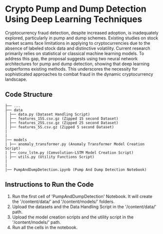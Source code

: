 # Crypto Pump and Dump Detection Using Deep Learning Techniques
Cryptocurrency fraud detection, despite increased adoption, is inadequately explored,
particularly in pump and dump schemes. Existing studies on stock market
scams face limitations in applying to cryptocurrencies due to the absence of labeled
stock data and distinctive volatility. Current research primarily relies on statistical
or classical machine learning models. To address this gap, the proposal suggests
using two neural network architectures for pump and dump detection, showing
that deep learning outperforms existing methods. This underscores the necessity
for sophisticated approaches to combat fraud in the dynamic cryptocurrency
landscape.

## Code Structure
```
├── ...
├── data
│ ├── data.py (Dataset Handling Script)
│ ├── features_15S.csv.gz (Zipped 15 second Dataset)
│ ├── features_25S.csv.gz (Zipped 25 second Dataset)
│ ├── features_5S.csv.gz (Zipped 5 second Dataset)
|
|
|── models
| ├── anomaly_transformer.py (Anomaly Transformer Model Creation Script)
| ├── conv_lstm.py (Comvolution-LSTM Model Creation Script)
| ├── utils.py (Utility Functions Script)
|
|
|── PumpAndDumpDetection.ipynb (Pump And Dump Detection Notebook)
```

## Instructions to Run the Code
1) Run the first cell of 'PumpAndDumpDetection' Notebook. It will create the '/content/data/' and '/content/models/' folders.
2) Upload the datasets and the Data Handling Script in the '/content/data/' path.
3) Upload the model creation scripts and the utility script in the '/content/models/' path.
4) Run all the cells in the notebook.

